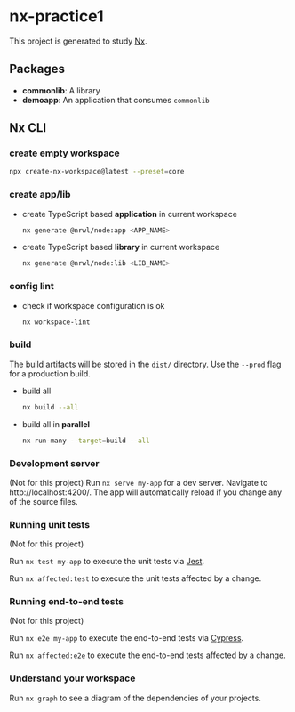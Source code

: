 # nx-practice1

This project is generated to study [Nx](https://nx.dev).

## Packages

- **commonlib**: A library
- **demoapp**: An application that consumes `commonlib`

## Nx CLI

### create empty workspace

  ```bash
  npx create-nx-workspace@latest --preset=core
  ```

### create app/lib

- create TypeScript based **application** in current workspace
  ```bash
  nx generate @nrwl/node:app <APP_NAME>
  ```

- create TypeScript based **library** in current workspace
  ```bash
  nx generate @nrwl/node:lib <LIB_NAME>
  ```

### config lint

- check if workspace configuration is ok
  ```bash
  nx workspace-lint
  ```

### build

The build artifacts will be stored in the `dist/` directory. Use the `--prod` flag for a
production build.

- build all
  ```bash
  nx build --all
  ```

- build all in **parallel**
  ```bash
  nx run-many --target=build --all
  ```

### Development server

(Not for this project)
Run `nx serve my-app` for a dev server. Navigate to http://localhost:4200/. The app will
automatically reload if you change any of the source files.

### Running unit tests

(Not for this project)

Run `nx test my-app` to execute the unit tests via [Jest](https://jestjs.io).

Run `nx affected:test` to execute the unit tests affected by a change.

### Running end-to-end tests

(Not for this project)

Run `nx e2e my-app` to execute the end-to-end tests via [Cypress](https://www.cypress.io).

Run `nx affected:e2e` to execute the end-to-end tests affected by a change.

### Understand your workspace

Run `nx graph` to see a diagram of the dependencies of your projects.
